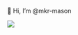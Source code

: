 👋 Hi, I’m @mkr-mason

![](https://komarev.com/ghpvc/?username=mkr-mason&abbreviated=true)
<!---
mkr-mason/mkr-mason is a ✨ special ✨ repository because its `README.md` (this file) appears on your GitHub profile.
You can click the Preview link to take a look at your changes.
--->
